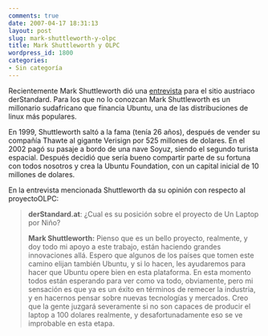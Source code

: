 ```yaml
---
comments: true
date: 2007-04-17 18:31:13
layout: post
slug: mark-shuttleworth-y-olpc
title: Mark Shuttleworth y OLPC
wordpress_id: 1800
categories:
- Sin categoría
---
```


Recientemente Mark Shuttleworth dió una [entrevista](http://replay.web.archive.org/20071027095304/http://derstandard.at/?url=/?id=2845484) para el sitio austriaco derStandard. Para los que no lo conozcan Mark Shuttleworth es un millonario sudafricano que financia Ubuntu, una de las distribuciones de linux más populares.




En 1999, Shuttleworth saltó a la fama (tenía 26 años), después de vender su compañía Thawte al gigante Verisign por 525 millones de dolares. En el 2002 pagó su pasaje a bordo de una nave Soyuz, siendo el segundo turista espacial. Después decidió que sería bueno compartir parte de su fortuna con todos nosotros y crea la Ubuntu Foundation, con un capital inicial de 10 millones de dolares.

En la entrevista mencionada Shuttleworth da su opinión con respecto al proyectoOLPC:

> **derStandard.at**: ¿Cual es su posición sobre el proyecto de Un Laptop por Niño?
>
> **Mark Shuttleworth:** Pienso que es un bello proyecto, realmente, y doy todo mi apoyo a este trabajo, están haciendo grandes innovaciones allá. Espero que algunos de los países que tomen este camino elijan también Ubuntu, y si lo hacen, les ayudaremos para hacer que Ubuntu opere bien en esta plataforma. En esta momento todos están esperando para ver como va todo, obviamente, pero mi sensación es que ya es un éxito en términos de remecer la industria, y en hacernos pensar sobre nuevas tecnologías y mercados. Creo que la gente juzgará severamente si no son capaces de producir el laptop a 100 dolares realmente, y desafortunadamente eso se ve improbable en esta etapa.



